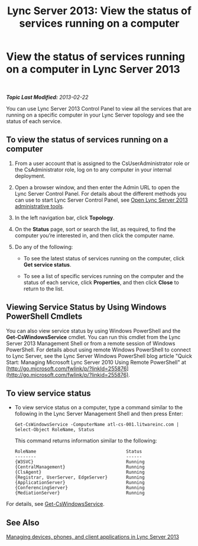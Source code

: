 ﻿---
title: 'Lync Server 2013: View the status of services running on a computer'
TOCTitle: View the status of services running on a computer
ms:assetid: f41918e7-4c02-431e-840a-88a1f36ae499
ms:mtpsurl: https://technet.microsoft.com/en-us/library/Gg182606(v=OCS.15)
ms:contentKeyID: 48185804
ms.date: 07/23/2014
mtps_version: v=OCS.15
---

<div data-xmlns="http://www.w3.org/1999/xhtml">

<div class="topic" data-xmlns="http://www.w3.org/1999/xhtml" data-msxsl="urn:schemas-microsoft-com:xslt" data-cs="http://msdn.microsoft.com/en-us/">

<div data-asp="http://msdn2.microsoft.com/asp">

# View the status of services running on a computer in Lync Server 2013

</div>

<div id="mainSection">

<div id="mainBody">

<span> </span>

_**Topic Last Modified:** 2013-02-22_

You can use Lync Server 2013 Control Panel to view all the services that are running on a specific computer in your Lync Server topology and see the status of each service.

<div>

## To view the status of services running on a computer

1.  From a user account that is assigned to the CsUserAdministrator role or the CsAdministrator role, log on to any computer in your internal deployment.

2.  Open a browser window, and then enter the Admin URL to open the Lync Server Control Panel. For details about the different methods you can use to start Lync Server Control Panel, see [Open Lync Server 2013 administrative tools](lync-server-2013-open-lync-server-administrative-tools.md).

3.  In the left navigation bar, click **Topology**.

4.  On the **Status** page, sort or search the list, as required, to find the computer you’re interested in, and then click the computer name.

5.  Do any of the following:
    
      - To see the latest status of services running on the computer, click **Get service status**.
    
      - To see a list of specific services running on the computer and the status of each service, click **Properties**, and then click **Close** to return to the list.

</div>

<div>

## Viewing Service Status by Using Windows PowerShell Cmdlets

You can also view service status by using Windows PowerShell and the **Get-CsWindowsService** cmdlet. You can run this cmdlet from the Lync Server 2013 Management Shell or from a remote session of Windows PowerShell. For details about using remote Windows PowerShell to connect to Lync Server, see the Lync Server Windows PowerShell blog article "Quick Start: Managing Microsoft Lync Server 2010 Using Remote PowerShell" at [http://go.microsoft.com/fwlink/p/?linkId=255876](http://go.microsoft.com/fwlink/p/?linkid=255876).

<div>

## To view service status

  - To view service status on a computer, type a command similar to the following in the Lync Server Management Shell and then press Enter:
    
        Get-CsWindowsService -ComputerName atl-cs-001.litwareinc.com | Select-Object RoleName, Status
    
    This command returns information similar to the following:
    
        RoleName                                  Status
        --------                                  ------
        {W3SVC}                                   Running
        {CentralManagement}                       Running
        {ClsAgent}                                Running
        {Registrar, UserServer, EdgeServer}       Running
        {ApplicationServer}                       Running
        {ConferencingServer}                      Running
        {MediationServer}                         Running

</div>

For details, see [Get-CsWindowsService](https://docs.microsoft.com/en-us/powershell/module/skype/Get-CsWindowsService).

</div>

<div>

## See Also


[Managing devices, phones, and client applications in Lync Server 2013](lync-server-2013-managing-devices-phones-and-client-applications.md)  
  

</div>

</div>

<span> </span>

</div>

</div>

</div>

